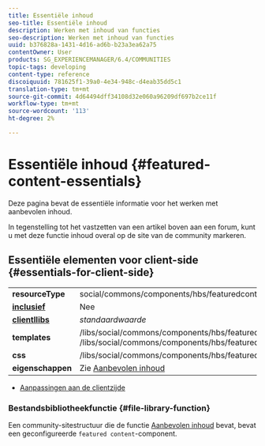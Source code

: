 ```yaml
---
title: Essentiële inhoud
seo-title: Essentiële inhoud
description: Werken met inhoud van functies
seo-description: Werken met inhoud van functies
uuid: b376828a-1431-4d16-ad6b-b23a3ea62a75
contentOwner: User
products: SG_EXPERIENCEMANAGER/6.4/COMMUNITIES
topic-tags: developing
content-type: reference
discoiquuid: 781625f1-39a0-4e34-948c-d4eab35dd5c1
translation-type: tm+mt
source-git-commit: 4d64494dff34108d32e060a96209df697b2ce11f
workflow-type: tm+mt
source-wordcount: '113'
ht-degree: 2%

---
```



# Essentiële inhoud {#featured-content-essentials}

Deze pagina bevat de essentiële informatie voor het werken met aanbevolen inhoud.

In tegenstelling tot het vastzetten van een artikel boven aan een forum, kunt u met deze functie inhoud overal op de site van de community markeren.

## Essentiële elementen voor client-side {#essentials-for-client-side}

<table> 
 <tbody>
  <tr>
   <td> <strong>resourceType</strong></td> 
   <td>social/commons/components/hbs/featuredcontent</td> 
  </tr>
  <tr>
   <td> <a href="scf.md#add-or-include-a-communities-component"><strong>inclusief</strong></a></td> 
   <td>Nee</td> 
  </tr>
  <tr>
   <td> <a href="clientlibs.md"><strong>clientllibs</strong></a></td> 
   <td> <i>standaardwaarde</i></td> 
  </tr>
  <tr>
   <td> <strong>templates</strong></td> 
   <td> /libs/social/commons/components/hbs/featuredcontent/featuredcontent.hbs<br /> /libs/social/commons/components/hbs/featuredtopic/featuredtopic.hbs</td> 
  </tr>
  <tr>
   <td> <strong>css</strong></td> 
   <td> /libs/social/commons/components/hbs/featuredcontent/clientlibs/featuredcontent.css</td> 
  </tr>
  <tr>
   <td><strong> eigenschappen</strong></td> 
   <td>Zie <a href="featured.md">Aanbevolen inhoud</a></td> 
  </tr>
 </tbody>
</table>

* [Aanpassingen aan de clientzijde](client-customize.md)

### Bestandsbibliotheekfunctie {#file-library-function}

Een community-sitestructuur die de functie [Aanbevolen inhoud](functions.md#featured-content-function) bevat, bevat een geconfigureerde `featured content`-component.
